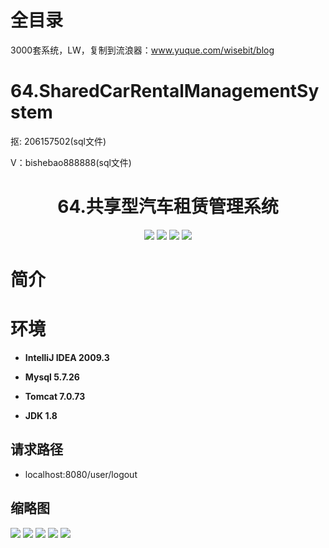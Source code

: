 # 全目录

3000套系统，LW，复制到流浪器：www.yuque.com/wisebit/blog

# 64.SharedCarRentalManagementSystem

<p>抠: 206157502(sql文件)</p>
<p>V：bishebao888888(sql文件)</p>

<p><h1 align="center">64.共享型汽车租赁管理系统</h1></p>


<p align="center">
	<img src="https://img.shields.io/badge/jdk-1.8-orange.svg"/>
    <img src="https://img.shields.io/badge/spring-5.x-lightgrey.svg"/>
    <img src="https://img.shields.io/badge/springmvc-3.x-blue.svg"/>
    <img src="https://img.shields.io/badge/mybatis-3.x-yellow.svg"/>
</p>

# 简介


# 环境

- <b>IntelliJ IDEA 2009.3</b>

- <b>Mysql 5.7.26</b>

- <b>Tomcat 7.0.73</b>

- <b>JDK 1.8</b>

## 请求路径
- localhost:8080/user/logout


## 缩略图

![](https://bitwise.oss-cn-heyuan.aliyuncs.com/2024/9/10/82344a69-af97-4005-9a01-e38f46aa9d9a.png)
![](https://bitwise.oss-cn-heyuan.aliyuncs.com/2024/9/10/f6957d0b-fc7c-4ef9-96ce-8b521da84516.png)
![](https://bitwise.oss-cn-heyuan.aliyuncs.com/2024/9/10/9ddc82c8-809b-4bba-95b6-8b3db1d1ef08.png)
![](https://bitwise.oss-cn-heyuan.aliyuncs.com/2024/9/10/c343717f-3064-4bfe-bcd1-c22199f88db7.png)
![](https://bitwise.oss-cn-heyuan.aliyuncs.com/2024/9/10/ee767072-f2e4-481b-8e43-278106552449.png)



